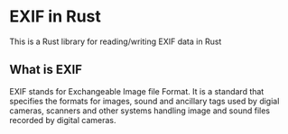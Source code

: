 # EXIF in Rust

This is a Rust library for reading/writing EXIF data in Rust

## What is EXIF

EXIF stands for Exchangeable Image file Format. It is a standard that specifies the formats for images, sound and ancillary tags used by digial cameras, scanners and other systems handling image and sound files recorded by digital cameras.
